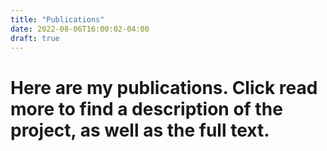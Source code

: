 ```yaml
---
title: "Publications"
date: 2022-08-06T16:00:02-04:00
draft: true
---
```


# Here are my publications. Click read more to find a description of the project, as well as the full text.
